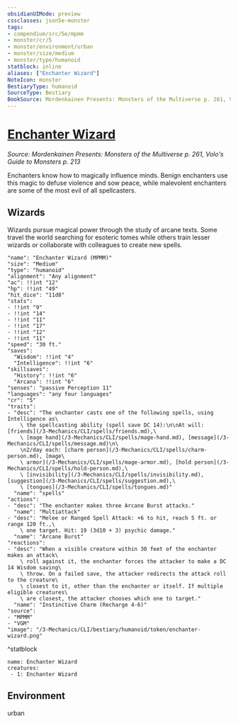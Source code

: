 ```yaml
---
obsidianUIMode: preview
cssclasses: json5e-monster
tags:
- compendium/src/5e/mpmm
- monster/cr/5
- monster/environment/urban
- monster/size/medium
- monster/type/humanoid
statblock: inline
aliases: ["Enchanter Wizard"]
NoteIcon: monster
BestiaryType: humanoid
SourceType: Bestiary
BookSource: Mordenkainen Presents: Monsters of the Multiverse p. 261, Volo's Guide to Monsters p. 213
---
```

# [Enchanter Wizard](3-Mechanics\CLI\bestiary\humanoid/enchanter-wizard-mpmm.md)
*Source: Mordenkainen Presents: Monsters of the Multiverse p. 261, Volo's Guide to Monsters p. 213*  

Enchanters know how to magically influence minds. Benign enchanters use this magic to defuse violence and sow peace, while malevolent enchanters are some of the most evil of all spellcasters.

## Wizards

Wizards pursue magical power through the study of arcane texts. Some travel the world searching for esoteric tomes while others train lesser wizards or collaborate with colleagues to create new spells.

```statblock
"name": "Enchanter Wizard (MPMM)"
"size": "Medium"
"type": "humanoid"
"alignment": "Any alignment"
"ac": !!int "12"
"hp": !!int "49"
"hit_dice": "11d8"
"stats":
- !!int "9"
- !!int "14"
- !!int "11"
- !!int "17"
- !!int "12"
- !!int "11"
"speed": "30 ft."
"saves":
  "Wisdom": !!int "4"
  "Intelligence": !!int "6"
"skillsaves":
  "History": !!int "6"
  "Arcana": !!int "6"
"senses": "passive Perception 11"
"languages": "any four languages"
"cr": "5"
"traits":
- "desc": "The enchanter casts one of the following spells, using Intelligence as\
    \ the spellcasting ability (spell save DC 14):\n\nAt will: [friends](/3-Mechanics/CLI/spells/friends.md),\
    \ [mage hand](/3-Mechanics/CLI/spells/mage-hand.md), [message](/3-Mechanics/CLI/spells/message.md)\n\
    \n2/day each: [charm person](/3-Mechanics/CLI/spells/charm-person.md), [mage\
    \ armor](/3-Mechanics/CLI/spells/mage-armor.md), [hold person](/3-Mechanics/CLI/spells/hold-person.md),\
    \ [invisibility](/3-Mechanics/CLI/spells/invisibility.md), [suggestion](/3-Mechanics/CLI/spells/suggestion.md),\
    \ [tongues](/3-Mechanics/CLI/spells/tongues.md)"
  "name": "spells"
"actions":
- "desc": "The enchanter makes three Arcane Burst attacks."
  "name": "Multiattack"
- "desc": "Melee or Ranged Spell Attack: +6 to hit, reach 5 ft. or range 120 ft.,\
    \ one target. Hit: 19 (3d10 + 3) psychic damage."
  "name": "Arcane Burst"
"reactions":
- "desc": "When a visible creature within 30 feet of the enchanter makes an attack\
    \ roll against it, the enchanter forces the attacker to make a DC 14 Wisdom saving\
    \ throw. On a failed save, the attacker redirects the attack roll to the creature\
    \ closest to it, other than the enchanter or itself. If multiple eligible creatures\
    \ are closest, the attacker chooses which one to target."
  "name": "Instinctive Charm (Recharge 4-6)"
"source":
- "MPMM"
- "VGM"
"image": "/3-Mechanics/CLI/bestiary/humanoid/token/enchanter-wizard.png"
```
^statblock

```encounter-table
name: Enchanter Wizard
creatures:
 - 1: Enchanter Wizard
```

## Environment

urban